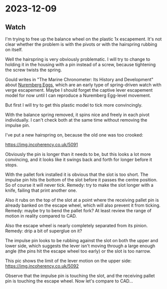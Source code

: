 # 2023-12-09

## Watch

I'm trying to free up the balance wheel on the plastic 1x escapement. It's not clear whether the problem is with the pivots or with the hairspring rubbing on itself.

Well the hairspring is very obviously problematic. I will try to change to holding it in the housing with a pin instead of a screw, because tightening the screw twists the spring.

Gould writes in "The Marine Chronometer: Its History and Development" about
[Nuremberg Eggs](https://en.wikipedia.org/wiki/Nuremberg_eggs), which are an
early type of spring-driven watch with verge escapement. Maybe I should forget
the captive lever escapement model for now until I can reproduce a
Nuremberg Egg-level movement.

But first I will try to get this plastic model to tick more convincingly.

With the balance spring removed, it spins nice and freely in each pivot individually. I can't check both at the same time without removing the impulse pin.

I've put a new hairspring on, because the old one was too crooked:

https://img.incoherency.co.uk/5091

Obviously the pin is longer than it needs to be, but this looks
a lot more convincing, and it looks like it swings back and forth for longer
before it stops.

With the pallet fork installed it is obvious that the slot is too short.
The impulse pin hits the bottom of the slot before it passes the centre
position. So of course it will never tick. Remedy: try to make the slot
longer with a knife, failing that print another one.

Also it rubs on the top of the slot at a point where the receiving pallet
pin is already banked on the escape wheel, which will also prevent it
from ticking. Remedy: maybe try to bend the pallet fork? At least review the
range of motion in reality compared to CAD.

Also the escape wheel is nearly completely separated from its pinion. Remedy:
drip a bit of superglue on it?

The impulse pin looks to be rubbing against the slot on both the upper and lower side,
which suggests the lever isn't moving through a large enough angle (the pins hit the
escape wheel too early) or the slot is too narrow.

This pic shows the limit of the lever motion on the upper side: https://img.incoherency.co.uk/5092

Observe that the impulse pin is touching the slot, and the receiving pallet pin is
touching the escape wheel. Now let's compare to CAD...
